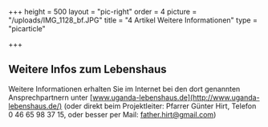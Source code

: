 +++
height = 500
layout = "pic-right"
order = 4
picture = "/uploads/IMG_1128_bf.JPG"
title = "4 Artikel Weitere Informationen"
type = "picarticle"

+++
## Weitere Infos zum Lebenshaus

Weitere Informationen erhalten Sie im Internet bei den dort genannten Ansprechpartnern unter [www.uganda-lebenshaus.de](http://www.uganda-lebenshaus.de/) (oder direkt beim Projektleiter: Pfarrer Günter Hirt, Telefon 0 46 65 98 37 15, oder besser per Mail: [father.hirt@gmail.com](mailto:father.hirt@gmail.com?subject=Lebenshaus&body=))